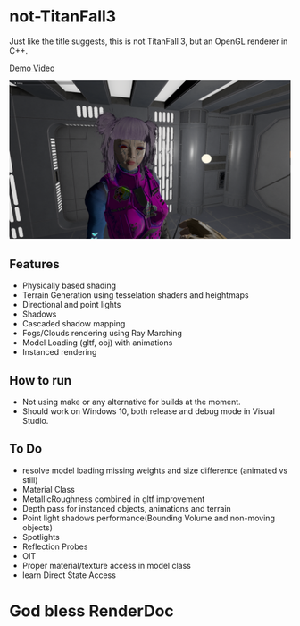 # not-TitanFall3

Just like the title suggests, this is not TitanFall 3, but an OpenGL renderer in C++. 

[Demo Video](https://youtu.be/W88HXR9QiLM)
 
![Alt text](res/Screenshots/1.png)

## Features

* Physically based shading
* Terrain Generation using tesselation shaders and heightmaps
* Directional and point lights
* Shadows
* Cascaded shadow mapping
* Fogs/Clouds rendering using Ray Marching
* Model Loading (gltf, obj) with animations
* Instanced rendering

## How to run

* Not using make or any alternative for builds at the moment.
* Should work on Windows 10, both release and debug mode in Visual Studio.

## To Do

* resolve model loading missing weights and size difference (animated vs still)
* Material Class
* MetallicRoughness combined in gltf improvement
* Depth pass for instanced objects, animations and terrain
* Point light shadows performance(Bounding Volume and non-moving objects)
* Spotlights
* Reflection Probes
* OIT
* Proper material/texture access in model class
* learn Direct State Access

# God bless RenderDoc
